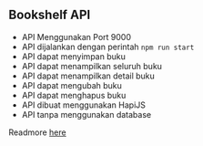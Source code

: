 ## Bookshelf API
- API Menggunakan Port 9000
- API dijalankan dengan perintah ``npm run start``
- API dapat menyimpan buku
- API dapat menampilkan seluruh buku
- API dapat menampilkan detail buku
- API dapat mengubah buku
- API dapat menghapus buku
- API dibuat menggunakan HapiJS
- API tanpa menggunakan database

Readmore [here](https://www.dicoding.com/academies/261/tutorials/14967/submission-guidance)